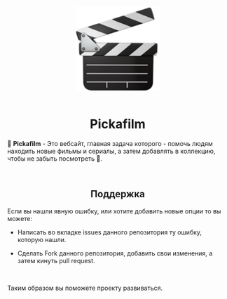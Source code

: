 <div align="center">
	<a href="https://pickafilm.ru/main">
		<img src="https://github.com/22hlebushek22/pickafilm/blob/master/assets/static/android-chrome-192x192.png">
	</a>
</div>

<br>

<h1 align="center">Pickafilm</h1>

<p>🎥 <strong>Pickafilm</strong> - Это вебсайт, главная задача которого - помочь людям находить новые фильмы и сериалы, а затем добавлять в коллекцию, чтобы не забыть посмотреть 🍿.
</p>
<br>

<h2 align="center">Поддержка</h2>
Если вы нашли явную ошибку, или хотите добавить новые опции то вы можете:

<br>

- Написать во вкладке issues данного репозитория ту ошибку, которую нашли.

- Сделать Fork данного репозитория, добавить свои изменения, а затем кинуть pull request.

<br>

Таким образом вы поможете проекту развиваться.



